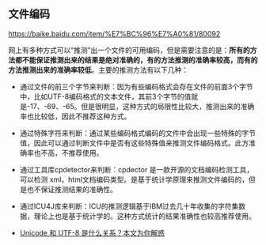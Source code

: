 ## 文件编码

https://baike.baidu.com/item/%E7%BC%96%E7%A0%81/80092

网上有多种方式可以“推测”出一个文件的可用编码，但是需要注意的是：**所有的方法都不能保证推测出来的结果是绝对准确的，有的方法推测的准确率较高，而有的方法推测出来的准确率较低**。主要的推测方法有以下几种：

- 通过文件的前三个字节来判断：因为有些编码格式会存在文件的前面3个字节中，比如UTF-8编码格式的文本文件，其前3个字节的值就是-17、-69、-65。但是很明显，这种方式的局限性比较大，推测出来的准确率也比较低，因此不推荐这种方式。
- 通过特殊字符来判断：通过某些编码格式编码的文件中会出现一些特殊的字节值，因此可以通过判断文件中是否有这些特殊值来推测文件编码格式。此方准确率也不高，不推荐使用。
- 通过工具库cpdetector来判断：cpdector 是一款开源的文档编码检测工具，可以检测 xml，html文档编码类型。是基于统计学原理来推测文件编码的，但是也不保证推测结果的准确性。
- 通过ICU4J库来判断：ICU的推测逻辑基于IBM过去几十年收集的字符集数据，理论上也是基于统计学的。这种方式统计的结果准确性也较高推荐使用。





- [Unicode 和 UTF-8 是什么关系？本文为你解惑](https://polarisxu.studygolang.com/posts/basic/char-set-encoding/)


